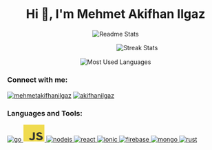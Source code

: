 <h1 align="center">Hi 👋, I'm Mehmet Akifhan Ilgaz</h1>


<p align="center" > <img align="center"  src="https://github-readme-stats.vercel.app/api?username=akifhanilgaz&show_icons=true&locale=en&theme=angolia" alt="Readme Stats" /></p>
<p align="center" style="padding-left:100px;"> <img align="center"  src="https://github-readme-streak-stats.herokuapp.com?user=AkifhanIlgaz&theme=angolia" alt="Streak Stats" /></p>
<p align="center"> <img align="center"  src="https://github-readme-stats.vercel.app/api/top-langs/?username=AkifhanIlgaz&theme=angolia&hide=Makefile,RenderScript,HTML,CSS,Solidity,C%2B%2B,Cmake,Python" alt="Most Used Languages" /></p>


<h3 align="left">Connect with me:</h3>
<p align="left">
<a href="https://linkedin.com/in/mehmetakifhanilgaz" target="blank"><img align="center" src="https://raw.githubusercontent.com/rahuldkjain/github-profile-readme-generator/master/src/images/icons/Social/linked-in-alt.svg" alt="mehmetakifhanilgaz" height="30" width="40" /></a>
<a href="https://www.leetcode.com/akifhanilgaz" target="blank"><img align="center" src="https://raw.githubusercontent.com/rahuldkjain/github-profile-readme-generator/master/src/images/icons/Social/leet-code.svg" alt="akifhanilgaz" height="30" width="40" /></a>
</p>

<h3 align="left">Languages and Tools:</h3>

<div>
<a href="https://go.dev" target="_blank" rel="noreferrer"> <img src="https://www.svgrepo.com/show/353830/gopher.svg" alt="go" width="50" height="40" background-color="white"/> </a>  
<a href="https://developer.mozilla.org/en-US/docs/Web/JavaScript" target="_blank" rel="noreferrer"> <img src="https://raw.githubusercontent.com/devicons/devicon/master/icons/javascript/javascript-original.svg" alt="javascript" width="50" height="40"/> </a> 
<a href="https://nodejs.org/" target="_blank" rel="noreferrer"> <img src="https://www.svgrepo.com/show/452075/node-js.svg" alt="nodejs" width="50" height="40" background-color="white"/> </a> 
<a href="https://react.dev/" target="_blank" rel="noreferrer"> <img src="https://www.svgrepo.com/show/452092/react.svg" alt="react" width="50" height="40" background-color="white"/> </a> 
<a href="https://ionicframework.com" target="_blank" rel="noreferrer"> <img src="https://www.svgrepo.com/show/353912/ionic-icon.svg" alt="ionic" width="50" height="40" background-color="white"/> </a> 
<a href="https://firebase.google.com" target="_blank" rel="noreferrer"> <img src="https://www.svgrepo.com/show/373595/firebase.svg" alt="firebase" width="50"
 height="40" background-color="white"/> </a> 
<a href="https://www.mongodb.com" target="_blank" rel="noreferrer"> <img src="https://www.svgrepo.com/show/373845/mongo.svg" alt="mongo" width="50" height="40" background-color="white"/> </a> 
<a href="https://www.rust-lang.org" target="_blank" rel="noreferrer"> <img src="https://encrypted-tbn0.gstatic.com/images?q=tbn:ANd9GcS-mEJYO1teHZ2xd7d_bp911aAoqJyPxd5ivuQNKr8mgw&s" alt="rust" width="50" height="40" background-color="white"/> </a> 


</div>
